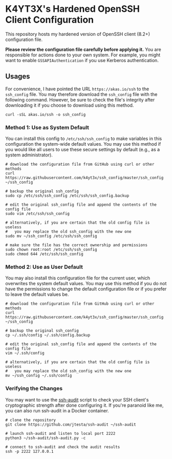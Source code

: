 # K4YT3X's Hardened OpenSSH Client Configuration

This repository hosts my hardened version of OpenSSH client (8.2+) configuration file.

**Please review the configuration file carefully before applying it.** You are responsible for actions done to your own system. For example, you might want to enable `GSSAPIAuthentication` if you use Kerberos authentication.

## Usages

For convenience, I have pointed the URL `https://akas.io/ssh` to the `ssh_config` file. You may therefore download the `ssh_config` file with the following command. However, be sure to check the file's integrity after downloading it if you choose to download using this method.

```shell
curl -sSL akas.io/ssh -o ssh_config
```

### Method 1: Use as System Default

You can install this config to `/etc/ssh/ssh_config` to make variables in this configuration the system-wide default values. You may use this method if you would like all users to use these secure settings by default (e.g., as a system administrator).

```shell
# download the configuration file from GitHub using curl or other methods
curl https://raw.githubusercontent.com/k4yt3x/ssh_config/master/ssh_config ~/ssh_config

# backup the original ssh_config
sudo cp /etc/ssh/ssh_config /etc/ssh/ssh_config.backup

# edit the original ssh_config file and append the contents of the config file
sudo vim /etc/ssh/ssh_config

# alternatively, if you are certain that the old config file is useless
#   you may replace the old ssh_config with the new one
sudo mv ~/ssh_config /etc/ssh/ssh_config

# make sure the file has the correct ownership and permissions
sudo chown root:root /etc/ssh/ssh_config
sudo chmod 644 /etc/ssh/ssh_config
```

### Method 2: Use as User Default

You may also install this configuration file for the current user, which overwrites the system default values. You may use this method if you do not have the permissions to change the default configuration file or if you prefer to leave the default values be.

```shell
# download the configuration file from GitHub using curl or other methods
curl https://raw.githubusercontent.com/k4yt3x/ssh_config/master/ssh_config ~/ssh_config

# backup the original ssh_config
cp ~/.ssh/config ~/.ssh/config.backup

# edit the original ssh_config file and append the contents of the config file
vim ~/.ssh/config

# alternatively, if you are certain that the old config file is useless
#   you may replace the old ssh_config with the new one
mv ~/ssh_config ~/.ssh/config
```

### Verifying the Changes

You may want to use the [ssh-audit](https://github.com/jtesta/ssh-audit) script to check your SSH client's cryptographic strength after done configuring it. If you're paranoid like me, you can also run ssh-audit in a Docker container.

```shell
# clone the repository
git clone https://github.com/jtesta/ssh-audit ~/ssh-audit

# launch ssh-audit and listen to local port 2222
python3 ~/ssh-audit/ssh-audit.py -c

# connect to ssh-audit and check the audit results
ssh -p 2222 127.0.0.1
```

